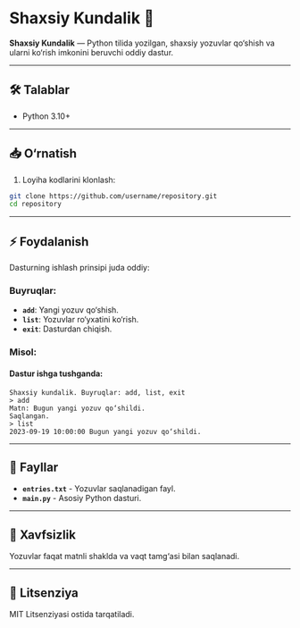 # Shaxsiy Kundalik 📓

**Shaxsiy Kundalik** — Python tilida yozilgan, shaxsiy yozuvlar qo‘shish va ularni ko‘rish imkonini beruvchi oddiy dastur.

---

## 🛠️ Talablar

* Python 3.10+

---

## 📥 O‘rnatish

1. Loyiha kodlarini klonlash:

```bash
git clone https://github.com/username/repository.git
cd repository
```

---

## ⚡ Foydalanish

Dasturning ishlash prinsipi juda oddiy:

### Buyruqlar:

* **`add`**: Yangi yozuv qo‘shish.
* **`list`**: Yozuvlar ro‘yxatini ko‘rish.
* **`exit`**: Dasturdan chiqish.

### Misol:

#### Dastur ishga tushganda:

```
Shaxsiy kundalik. Buyruqlar: add, list, exit
> add
Matn: Bugun yangi yozuv qo‘shildi.
Saqlangan.
> list
2023-09-19 10:00:00 Bugun yangi yozuv qo‘shildi.
```

---

## 📂 Fayllar

* **`entries.txt`** - Yozuvlar saqlanadigan fayl.
* **`main.py`** - Asosiy Python dasturi.

---

## 🔐 Xavfsizlik

Yozuvlar faqat matnli shaklda va vaqt tamg‘asi bilan saqlanadi.

---

## 📝 Litsenziya

MIT Litsenziyasi ostida tarqatiladi.


